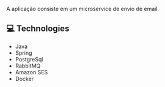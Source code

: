 A aplicação consiste em um microservice de envio de email.

<h2 id="technologies">💻 Technologies</h2>

- Java
- Spring
- PostgreSql
- RabbitMQ
- Amazon SES
- Docker
